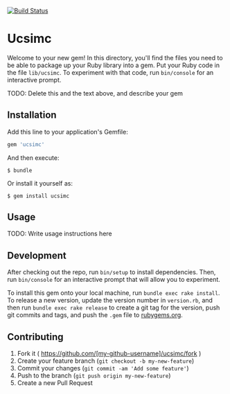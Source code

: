 [![Build Status](https://travis-ci.org/existsec/ucsimc.svg?branch=master)](https://travis-ci.org/existsec/ucsimc)
# Ucsimc

Welcome to your new gem! In this directory, you'll find the files you need to be able to package up your Ruby library into a gem. Put your Ruby code in the file `lib/ucsimc`. To experiment with that code, run `bin/console` for an interactive prompt.

TODO: Delete this and the text above, and describe your gem

## Installation

Add this line to your application's Gemfile:

```ruby
gem 'ucsimc'
```

And then execute:

    $ bundle

Or install it yourself as:

    $ gem install ucsimc

## Usage

TODO: Write usage instructions here

## Development

After checking out the repo, run `bin/setup` to install dependencies. Then, run `bin/console` for an interactive prompt that will allow you to experiment.

To install this gem onto your local machine, run `bundle exec rake install`. To release a new version, update the version number in `version.rb`, and then run `bundle exec rake release` to create a git tag for the version, push git commits and tags, and push the `.gem` file to [rubygems.org](https://rubygems.org).

## Contributing

1. Fork it ( https://github.com/[my-github-username]/ucsimc/fork )
2. Create your feature branch (`git checkout -b my-new-feature`)
3. Commit your changes (`git commit -am 'Add some feature'`)
4. Push to the branch (`git push origin my-new-feature`)
5. Create a new Pull Request
